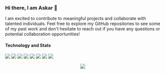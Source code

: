 ### Hi there, I am Askar 👋
I am excited to contribute to meaningful projects and collaborate with talented individuals. Feel free to explore my GitHub repositories to see some of my past work and don't hesitate to reach out if you have any questions or potential collaboration opportunities!




<!--**muhammadaskar/muhammadaskar** is a ✨ _special_ ✨ repository because its `README.md` (this file) appears on your GitHub profile.

Here are some ideas to get you started:

- 🔭 I’m currently working on ...
- 🌱 I’m currently learning ...
- 👯 I’m looking to collaborate on ...
- 🤔 I’m looking for help with ...
- 💬 Ask me about ...
- 📫 How to reach me: ...
- 😄 Pronouns: ...
- ⚡ Fun fact: ...
-->

#### Technology and Stats
![](https://img.shields.io/badge/OS-Linux-informational?style=flat&logo=linux&logoColor=white&color=FCC624)
![](https://img.shields.io/badge/Code-JavaScript-informational?style=flat&logo=javascript&logoColor=white&color=F7DF1E)
![](https://img.shields.io/badge/Code-Typescript-informational?style=flat&logo=typescript&logoColor=white&color=3178C6)
![](https://img.shields.io/badge/Framework-Express-informational?style=flat&logo=express&logoColor=white&color=ffffff)
![](https://img.shields.io/badge/Code-Go-informational?style=flat&logo=go&logoColor=white&color=00acd7)
![](https://img.shields.io/badge/Library-Vue-informational?style=flat&logo=vue&logoColor=white&color=42B883)
![](https://img.shields.io/badge/Tools-PostgreSQL-informational?style=flat&logo=postgresql&logoColor=white&color=336791)
![](https://img.shields.io/badge/Tools-Docker-informational?style=flat&logo=docker&logoColor=white&color=2496ED)

<div style="display: flex; justify-content: space-around; align-items: center;">
  <img src="https://github-readme-stats.vercel.app/api?username=muhammadaskar&&show_icons=true&title_color=ffffff&icon_color=bb2acf&text_color=daf7dc&bg_color=151515" style="margin:auto;">
</div>
